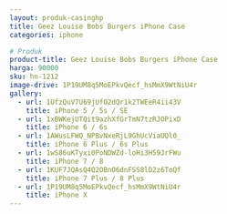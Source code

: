 ```yaml
---
layout: produk-casinghp
title: Geez Louise Bobs Burgers iPhone Case
categories: iphone

# Produk
product-title: Geez Louise Bobs Burgers iPhone Case
harga: 90000
sku: hn-1212
image-drive: 1P19UM8q5MoEPkvQecf_hsMmX9WtNiU4r
gallery:
  - url: 1UfzQuV7U69jUfO2dQr1k2TWEeR4ii43V
    title: iPhone 5 / 5s / SE
  - url: 1xBWKejUTQit9azhXfGrTmN7tzRJOPixD
    title: iPhone 6 / 6s
  - url: 1AWusLFWQ_NPBvNxeRjL9GhUcViaUQl0_
    title: iPhone 6 Plus / 6s Plus
  - url: 1wS86uKTyxi0PoNDWZd-loHi3H59JrFWu
    title: iPhone 7 / 8
  - url: 1KUF7JQAsQ4Q2OBnO6dnFSS8lD2z6ToQf
    title: iPhone 7 Plus / 8 Plus
  - url: 1P19UM8q5MoEPkvQecf_hsMmX9WtNiU4r
    title: iPhone X
---
```

